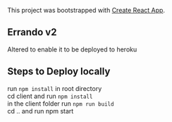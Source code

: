 This project was bootstrapped with [Create React App](https://github.com/facebook/create-react-app).

## Errando v2

Altered to enable it to be deployed to heroku


## Steps to Deploy locally

run `npm install` in root directory  
cd client and run `npm install`  
in the client folder run `npm run build`  
cd .. and run npm start  



